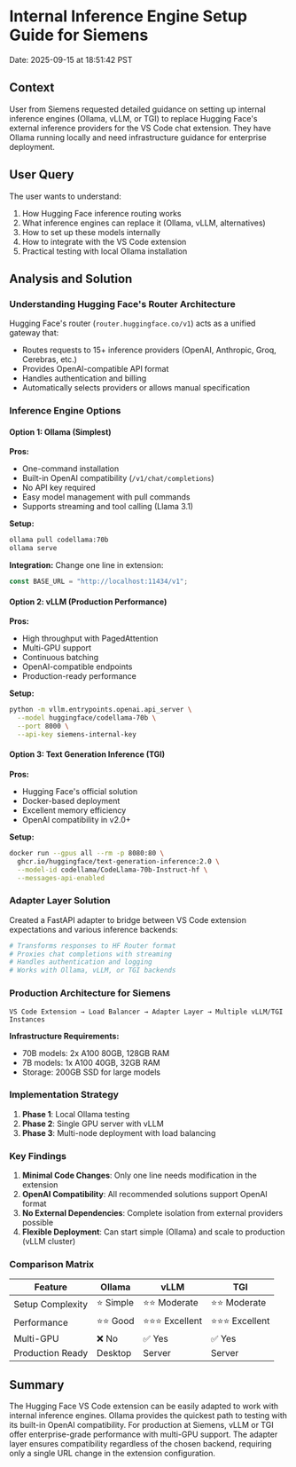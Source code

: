 # Internal Inference Engine Setup Guide for Siemens

Date: 2025-09-15 at 18:51:42 PST

## Context
User from Siemens requested detailed guidance on setting up internal inference engines (Ollama, vLLM, or TGI) to replace Hugging Face's external inference providers for the VS Code chat extension. They have Ollama running locally and need infrastructure guidance for enterprise deployment.

## User Query
The user wants to understand:
1. How Hugging Face inference routing works
2. What inference engines can replace it (Ollama, vLLM, alternatives)
3. How to set up these models internally
4. How to integrate with the VS Code extension
5. Practical testing with local Ollama installation

## Analysis and Solution

### Understanding Hugging Face's Router Architecture

Hugging Face's router (`router.huggingface.co/v1`) acts as a unified gateway that:
- Routes requests to 15+ inference providers (OpenAI, Anthropic, Groq, Cerebras, etc.)
- Provides OpenAI-compatible API format
- Handles authentication and billing
- Automatically selects providers or allows manual specification

### Inference Engine Options

#### Option 1: Ollama (Simplest)
**Pros:**
- One-command installation
- Built-in OpenAI compatibility (`/v1/chat/completions`)
- No API key required
- Easy model management with pull commands
- Supports streaming and tool calling (Llama 3.1)

**Setup:**
```bash
ollama pull codellama:70b
ollama serve
```

**Integration:** Change one line in extension:
```typescript
const BASE_URL = "http://localhost:11434/v1";
```

#### Option 2: vLLM (Production Performance)
**Pros:**
- High throughput with PagedAttention
- Multi-GPU support
- Continuous batching
- OpenAI-compatible endpoints
- Production-ready performance

**Setup:**
```bash
python -m vllm.entrypoints.openai.api_server \
  --model huggingface/codellama-70b \
  --port 8000 \
  --api-key siemens-internal-key
```

#### Option 3: Text Generation Inference (TGI)
**Pros:**
- Hugging Face's official solution
- Docker-based deployment
- Excellent memory efficiency
- OpenAI compatibility in v2.0+

**Setup:**
```bash
docker run --gpus all --rm -p 8080:80 \
  ghcr.io/huggingface/text-generation-inference:2.0 \
  --model-id codellama/CodeLlama-70b-Instruct-hf \
  --messages-api-enabled
```

### Adapter Layer Solution

Created a FastAPI adapter to bridge between VS Code extension expectations and various inference backends:

```python
# Transforms responses to HF Router format
# Proxies chat completions with streaming
# Handles authentication and logging
# Works with Ollama, vLLM, or TGI backends
```

### Production Architecture for Siemens

```
VS Code Extension → Load Balancer → Adapter Layer → Multiple vLLM/TGI Instances
```

**Infrastructure Requirements:**
- 70B models: 2x A100 80GB, 128GB RAM
- 7B models: 1x A100 40GB, 32GB RAM
- Storage: 200GB SSD for large models

### Implementation Strategy

1. **Phase 1**: Local Ollama testing
2. **Phase 2**: Single GPU server with vLLM
3. **Phase 3**: Multi-node deployment with load balancing

### Key Findings

1. **Minimal Code Changes**: Only one line needs modification in the extension
2. **OpenAI Compatibility**: All recommended solutions support OpenAI format
3. **No External Dependencies**: Complete isolation from external providers possible
4. **Flexible Deployment**: Can start simple (Ollama) and scale to production (vLLM cluster)

### Comparison Matrix

| Feature | Ollama | vLLM | TGI |
|---------|--------|------|-----|
| Setup Complexity | ⭐ Simple | ⭐⭐ Moderate | ⭐⭐ Moderate |
| Performance | ⭐⭐ Good | ⭐⭐⭐ Excellent | ⭐⭐⭐ Excellent |
| Multi-GPU | ❌ No | ✅ Yes | ✅ Yes |
| Production Ready | Desktop | Server | Server |

## Summary

The Hugging Face VS Code extension can be easily adapted to work with internal inference engines. Ollama provides the quickest path to testing with its built-in OpenAI compatibility. For production at Siemens, vLLM or TGI offer enterprise-grade performance with multi-GPU support. The adapter layer ensures compatibility regardless of the chosen backend, requiring only a single URL change in the extension configuration.
